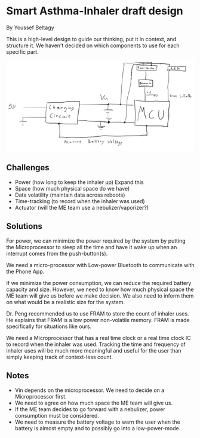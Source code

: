 # Smart Asthma-Inhaler draft design

By Youssef Beltagy

This is a high-level design to guide our thinking, put it in context, and structure it. We haven't decided on which components to use for each specific part.

![](design.png)

## Challenges

- Power (how long to keep the inhaler up) Expand this
- Space (how much physical space do we have)
- Data volatility (maintain data across reboots)
- Time-tracking (to record when the inhaler was used)
- Actuator (will the ME team use a nebulizer/vaporizer?)

## Solutions

For power, we can minimize the power required by the system by putting the Microprocessor to sleep all the time and have it wake up when an interrupt comes from the push-button(s).

We need a micro-processor with Low-power Bluetooth to communicate with the Phone App.

If we minimize the power consumption, we can reduce the required battery capacity and size. However, we need to know how much physical space the ME team will give us before we make decision. We also need to inform them on what would be a realistic size for the system.

Dr. Peng recommended us to use FRAM to store the count of inhaler uses. He explains that FRAM is a low power non-volatile memory. FRAM is made specifically for situations like ours.

We need a Microprocessor that has a real time clock or a real time clock IC to record when the inhaler was used. Tracking the time and frequency of inhaler uses will be much more meaningful and useful for the user than simply keeping track of context-less count.

## Notes

- Vin depends on the microprocessor. We need to decide on a Microprocessor first.
- We need to agree on how much space the ME team will give us.
- If the ME team decides to go forward with a nebulizer, power consumption must be considered.
- We need to measure the battery voltage to warn the user when the battery is almost empty and to possibly go into a low-power-mode.